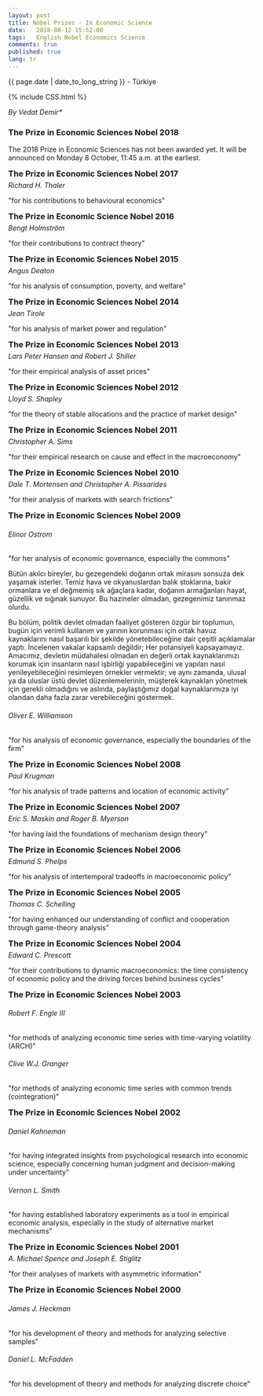 ```yaml
---
layout: post
title: Nobel Prizes - In Economic Science
date:   2018-08-12 15:52:00
tags:   English Nobel Economics Science
comments: true
published: true
lang: tr
---
```



<p class="meta">{{ page.date | date_to_long_string }} - Türkiye</p>

{% include CSS.html %}

_By Vedat Demir*_

<div style="clear:both"></div>

<style>
#choose-year-down:hover, #choose-year-up:hover {
	cursor: pointer;
}
</style>

<div style="clear:both"></div>

<div class="by_year">
		<h3><a>The Prize in Economic Sciences Nobel 2018</a></h3>
<p>The 2018 Prize in Economic Sciences has not been awarded yet. It will be announced on Monday 8 October, 11:45 a.m. at the earliest.</p>
</div>
<div class="by_year">
		<h3 style="margin: 5px 0 5px 0; padding: 0;"><a>The Prize in Economic Sciences Nobel 2017</a></h3>
<h6 style="margin: 0 0 5px 0; padding: 0;"><a>Richard H. Thaler</a></h6>
<p>"for his contributions to behavioural economics"</p>
</div>
<div class="by_year">
		<h3 style="margin: 5px 0 5px 0; padding: 0;"><a>The Prize in Economic Science Nobel 2016</a></h3>
<h6 style="margin: 0 0 5px 0; padding: 0;"><a>Bengt Holmstr&ouml;m</a></h6>
<p>"for their contributions to contract theory"</p>
</div>
<div class="by_year">
		<h3 style="margin: 5px 0 5px 0; padding: 0;"><a>The Prize in Economic Sciences Nobel 2015</a></h3>
<h6 style="margin: 0 0 5px 0; padding: 0;"><a>Angus Deaton</a></h6>
<p>"for his analysis of consumption, poverty, and welfare"</p>
</div>
<div class="by_year">
		<h3 style="margin: 5px 0 5px 0; padding: 0;"><a>The Prize in Economic Sciences Nobel 2014</a></h3>
<h6 style="margin: 0 0 5px 0; padding: 0;"><a>Jean Tirole</a></h6>
<p>"for his analysis of market power and regulation"</p>
</div>
<div class="by_year">
		<h3 style="margin: 5px 0 5px 0; padding: 0;"><a>The Prize in Economic Sciences Nobel 2013</a></h3>
<h6 style="margin: 0 0 5px 0; padding: 0;"><a>Lars Peter Hansen</a> <span style='font-weight: normal;'>and</span> <a>Robert J. Shiller</a></h6>
<p>"for their empirical analysis of asset prices"</p>
</div>
<div class="by_year">
		<h3 style="margin: 5px 0 5px 0; padding: 0;"><a>The Prize in Economic Sciences Nobel 2012</a></h3>
<h6 style="margin: 0 0 5px 0; padding: 0;"><a>Lloyd S. Shapley</a></h6>
<p>"for the theory of stable allocations and the practice of market design"</p>
</div>
<div class="by_year">
		<h3 style="margin: 5px 0 5px 0; padding: 0;"><a>The Prize in Economic Sciences Nobel 2011</a></h3>
<h6 style="margin: 0 0 5px 0; padding: 0;"><a>Christopher A. Sims</a></h6>
<p>"for their empirical research on cause and effect in the macroeconomy"</p>
</div>
<div class="by_year">
		<h3 style="margin: 5px 0 5px 0; padding: 0;"><a>The Prize in Economic Sciences Nobel 2010</a></h3>
<h6 style="margin: 0 0 5px 0; padding: 0;"><a>Dale T. Mortensen</a> <span style='font-weight: normal;'>and</span> <a>Christopher A. Pissarides</a></h6>
<p>"for their analysis of markets with search frictions"</p>
</div>
<div class="by_year">
		<h3 style="margin: 5px 0 5px 0; padding: 0;"><a>The Prize in Economic Sciences Nobel 2009</a></h3>
<h6><a>Elinor Ostrom</a></h6>
<p>"for her analysis of economic governance, especially the commons"</p><p><i class="fas fa-quote-left fa-2x"></i> Bütün akılcı bireyler, bu gezegendeki doğanın ortak mirasını sonsuza dek yaşamak isterler. Temiz hava ve okyanuslardan balık stoklarına, bakir ormanlara ve el değmemiş sık ağaçlara kadar, doğanın armağanları hayat, güzellik ve sığınak sunuyor. Bu hazineler olmadan, gezegenimiz tanınmaz olurdu. 

Bu bölüm, politik devlet olmadan faaliyet gösteren özgür bir toplumun, bugün için verimli kullanım ve yarının korunması için ortak havuz kaynaklarını nasıl başarılı bir şekilde yönetebileceğine dair çeşitli açıklamalar yaptı. İncelenen vakalar kapsamlı değildir; Her potansiyeli kapsayamayız. Amacımız, devletin müdahalesi olmadan en değerli ortak kaynaklarımızı korumak için insanların nasıl işbirliği yapabileceğini ve yapıları nasıl yenileyebileceğini resimleyen örnekler vermektir; ve aynı zamanda, ulusal ya da uluslar üstü devlet düzenlemelerinin, müşterek kaynakları yönetmek için gerekli olmadığını ve aslında, paylaştığımız doğal kaynaklarımıza iyi olandan daha fazla zarar verebileceğini göstermek.</p>
<div class="by_year_clear"></div>
		<h6><a>Oliver E. Williamson</a></h6>
<p>"for his analysis of economic governance, especially the boundaries of the firm"</p>
<div class="by_year_clear"></div>
		</div>
<div class="by_year">
		<h3 style="margin: 5px 0 5px 0; padding: 0;"><a>The Prize in Economic Sciences Nobel 2008</a></h3>
<h6 style="margin: 0 0 5px 0; padding: 0;"><a>Paul Krugman</a></h6>
<p>"for his analysis of trade patterns and location of economic activity"</p>
</div>
<div class="by_year">
		<h3 style="margin: 5px 0 5px 0; padding: 0;"><a>The Prize in Economic Sciences Nobel 2007</a></h3>
<h6 style="margin: 0 0 5px 0; padding: 0;"><a>Eric S. Maskin</a> <span style='font-weight: normal;'>and</span> <a>Roger B. Myerson</a></h6>
<p>"for having laid the foundations of mechanism design theory"</p>
</div>
<div class="by_year">
		<h3 style="margin: 5px 0 5px 0; padding: 0;"><a>The Prize in Economic Sciences Nobel 2006</a></h3>
<h6 style="margin: 0 0 5px 0; padding: 0;"><a>Edmund S. Phelps</a></h6>
<p>"for his analysis of intertemporal tradeoffs in macroeconomic policy"</p>
</div>
<div class="by_year">
		<h3 style="margin: 5px 0 5px 0; padding: 0;"><a>The Prize in Economic Sciences Nobel 2005</a></h3>
<h6 style="margin: 0 0 5px 0; padding: 0;"><a>Thomas C. Schelling</a></h6>
<p>"for having enhanced our understanding of conflict and cooperation through game-theory analysis"</p>
</div>
<div class="by_year">
		<h3 style="margin: 5px 0 5px 0; padding: 0;"><a>The Prize in Economic Sciences Nobel 2004</a></h3>
<h6 style="margin: 0 0 5px 0; padding: 0;"><a>Edward C. Prescott</a></h6>
<p>"for their contributions to dynamic macroeconomics: the time consistency of economic policy and the driving forces behind business cycles"</p>
</div>
<div class="by_year">
		<h3 style="margin: 5px 0 5px 0; padding: 0;"><a>The Prize in Economic Sciences Nobel 2003</a></h3>
<h6><a>Robert F. Engle III</a></h6>
<p>"for methods of analyzing economic time series with time-varying volatility (ARCH)"</p>
<div class="by_year_clear"></div>
		<h6><a>Clive W.J. Granger</a></h6>
<p>"for methods of analyzing economic time series with common trends (cointegration)"</p>
<div class="by_year_clear"></div>
		</div>
<div class="by_year">
		<h3 style="margin: 5px 0 5px 0; padding: 0;"><a>The Prize in Economic Sciences Nobel 2002</a></h3>
<h6><a>Daniel Kahneman</a></h6>
<p>"for having integrated insights from psychological research into economic science, especially concerning human judgment and decision-making under uncertainty"</p>
<div class="by_year_clear"></div>
		<h6><a>Vernon L. Smith</a></h6>
<p>"for having established laboratory experiments as a tool in empirical economic analysis, especially in the study of alternative market mechanisms"</p>
<div class="by_year_clear"></div>
		</div>
<div class="by_year">
		<h3 style="margin: 5px 0 5px 0; padding: 0;"><a>The Prize in Economic Sciences Nobel 2001</a></h3>
<h6 style="margin: 0 0 5px 0; padding: 0;"><a>A. Michael Spence</a> <span style='font-weight: normal;'>and</span> <a>Joseph E. Stiglitz</a></h6>
<p>"for their analyses of markets with asymmetric information"</p>
</div>
<div class="by_year">
		<h3 style="margin: 5px 0 5px 0; padding: 0;"><a>The Prize in Economic Sciences Nobel 2000</a></h3>
<h6><a>James J. Heckman</a></h6>
<p>"for his development of theory and methods for analyzing selective samples"</p>
<div class="by_year_clear"></div>
		<h6><a>Daniel L. McFadden</a></h6>
<p>"for his development of theory and methods for analyzing discrete choice"</p>
<div class="by_year_clear"></div>
		</div>

